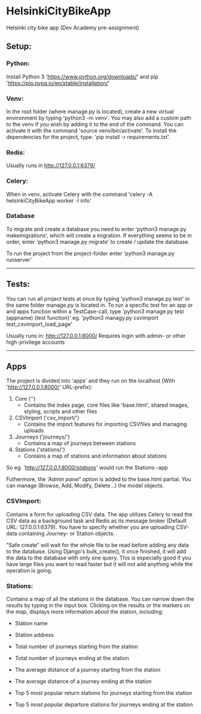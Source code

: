 # HelsinkiCityBikeApp
Helsinki city bike app (Dev Academy pre-assignment)

## Setup:

### Python:
Install Python 3 'https://www.python.org/downloads/' and pip 'https://pip.pypa.io/en/stable/installation/'

### Venv:
In the root folder (where manage.py is located), create a new virtual environment by typing 'python3 -m venv'. You may also add a custom path to the venv if you wish by adding it to the end of the command. 
You can activate it with the command 'source venv/bin/activate'. To install the dependencies for the project, type: 'pip install -r requirements.txt'.

### Redis:
Usually runs in http://127.0.0.1:6379/

### Celery:
When in venv, activate Celery with the command 'celery -A helsinkiCityBikeApp worker -l info'


### Database
To migrate and create a database you need to enter 'python3 manage.py makemigrations', which will create a migration.
If everything seems to be in order, enter 'python3 manage.py migrate' to create / update the database.

To run the project from the project-folder enter 'python3 manage.py runserver'

___

## Tests:
You can run all project tests at once by typing 'python3 manage.py test' in the same folder manage.py is located in. To run a specific test for an app or and apps function within a TestCase-call, type 'python3 manage.py test (appname) (test function)' eg.
'python3 managy.py csvimport test_csvimport_load_page'

Usually runs in: http://127.0.0.1:8000/
Requires login with admin- or other high-privilege accounts
___

## Apps

The project is divided into 'apps' and they run on the localhost (With 'http://127.0.0.1:8000/' URL-prefix):

1. Core ('')
    - Contains the index page, core files like 'base.html', shared images, styling, scripts and other files
2. CSVImport ('csv_import/')
    - Contains the import features for importing CSVfiles and managing uploads 
3. Journeys ('journeys/')
    - Contains a map of journeys between stations
4. Stations ('stations/')
    - Contains a map of stations and information about stations

So eg. *'http://127.0.0.1:8000/stations'* would run the Stations -app

Futhermore, the *'Admin panel'* option is added to the base.html partial. 
You can manage (Browse, Add, Modify, Delete...) the model objects.

### CSVImport:
Contains a form for uploading CSV data.
The app utilizes Celery to read the CSV data as a background task and Redis as its message broker (Default URL: 127.0.0.1:6379). 
You have to specify whether you are uploading CSV-data containing Journey- or Station objects. 

"Safe create" will wait for the whole file to be read before adding any data to the database. Using Django's bulk_create(), it once finished, it will add the data to the database with only one query. This is especially good if you have large files you want
to read faster but it will not add anything while the operation is going.

### Stations:
Contains a map of all the stations in the database.
You can narrow down the results by typing in the input box. Clicking on the results or the markers on the map, displays more information about the station, including:

 - Station name
 - Station address
 - Total number of journeys starting from the station
 - Total number of journeys ending at the station
 - The average distance of a journey starting from the station
 - The average distance of a journey ending at the station

 - Top 5 most popular return stations for journeys starting from the station
 - Top 5 most popular departure stations for journeys ending at the station
